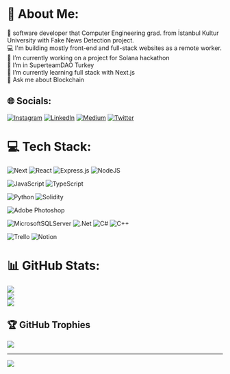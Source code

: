 # 💫 About Me:
📖 software developer that Computer Engineering grad. from İstanbul Kultur University with Fake News Detection project.<br>
💻 I'm building mostly front-end and full-stack websites as a remote worker.<br>
🔭 I’m currently working on a project for Solana hackathon<br>
👯 I’m in SuperteamDAO Turkey<br>
🌱 I’m currently learning full stack with Next.js<br>
💬 Ask me about Blockchain<br>


## 🌐 Socials:
[![Instagram](https://img.shields.io/badge/Instagram-%23E4405F.svg?logo=Instagram&logoColor=white)](https://instagram.com/emrecanuzum) [![LinkedIn](https://img.shields.io/badge/LinkedIn-%230077B5.svg?logo=linkedin&logoColor=white)](https://linkedin.com/in/emrecanuzum) [![Medium](https://img.shields.io/badge/Medium-12100E?logo=medium&logoColor=white)](https://medium.com/@emrecanuzum) [![Twitter](https://img.shields.io/badge/Twitter-%231DA1F2.svg?logo=Twitter&logoColor=white)](https://twitter.com/RiluanethNFT) 

# 💻 Tech Stack:

![Next](https://img.shields.io/badge/next.js-000000?style=for-the-badge&logo=nextdotjs&logoColor=white)
![React](https://img.shields.io/badge/react-%2320232a.svg?style=for-the-badge&logo=react&logoColor=%2361DAFB) 
![Express.js](https://img.shields.io/badge/express.js-%23404d59.svg?style=for-the-badge&logo=express&logoColor=%2361DAFB) 
![NodeJS](https://img.shields.io/badge/node.js-6DA55F?style=for-the-badge&logo=node.js&logoColor=white)


![JavaScript](https://img.shields.io/badge/javascript-%23323330.svg?style=for-the-badge&logo=javascript&logoColor=%23F7DF1E) 
![TypeScript](https://img.shields.io/badge/typescript-%23007ACC.svg?style=for-the-badge&logo=typescript&logoColor=white) 

![Python](https://img.shields.io/badge/python-3670A0?style=for-the-badge&logo=python&logoColor=ffdd54) 
![Solidity](https://img.shields.io/badge/Solidity-%23363636.svg?style=for-the-badge&logo=solidity&logoColor=white) 

![Adobe Photoshop](https://img.shields.io/badge/adobephotoshop-%2331A8FF.svg?style=for-the-badge&logo=adobephotoshop&logoColor=white) 

![MicrosoftSQLServer](https://img.shields.io/badge/Microsoft%20SQL%20Sever-CC2927?style=for-the-badge&logo=microsoft%20sql%20server&logoColor=white)
![.Net](https://img.shields.io/badge/.NET-5C2D91?style=for-the-badge&logo=.net&logoColor=white)
![C#](https://img.shields.io/badge/c%23-%23239120.svg?style=for-the-badge&logo=c-sharp&logoColor=white) 
![C++](https://img.shields.io/badge/c++-%2300599C.svg?style=for-the-badge&logo=c%2B%2B&logoColor=white)

![Trello](https://img.shields.io/badge/Trello-%23026AA7.svg?style=for-the-badge&logo=Trello&logoColor=white) 
![Notion](https://img.shields.io/badge/Notion-%23000000.svg?style=for-the-badge&logo=notion&logoColor=white) 

# 📊 GitHub Stats:
![](https://github-readme-stats.vercel.app/api?username=emrecanuzum&theme=radical&hide_border=false&include_all_commits=true&count_private=true)<br/>
![](https://github-readme-streak-stats.herokuapp.com/?user=emrecanuzum&theme=radical&hide_border=false)<br/>
![](https://github-readme-stats.vercel.app/api/top-langs/?username=emrecanuzum&theme=radical&hide_border=false&include_all_commits=true&count_private=true&layout=compact)

## 🏆 GitHub Trophies
![](https://github-profile-trophy.vercel.app/?username=emrecanuzum&theme=dracula&no-frame=false&no-bg=false&margin-w=4)


---
[![](https://visitcount.itsvg.in/api?id=emrecanuzum&icon=5&color=10)](https://visitcount.itsvg.in)

<!-- Proudly created with GPRM ( https://gprm.itsvg.in ) -->
